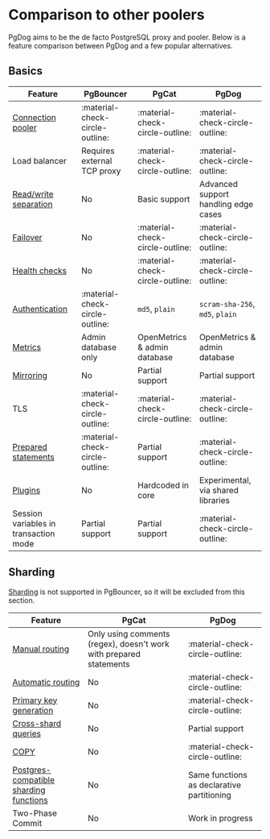 # Comparison to other poolers

PgDog aims to be the de facto PostgreSQL proxy and pooler. Below is a feature comparison between PgDog and a few popular alternatives.

## Basics

| Feature | PgBouncer | PgCat | PgDog |
|-|-|-|-|
| [Connection pooler](../features/transaction-mode.md) | :material-check-circle-outline: | :material-check-circle-outline: | :material-check-circle-outline: |
| Load balancer | Requires external TCP proxy | :material-check-circle-outline: | :material-check-circle-outline: |
| [Read/write separation](../features/load-balancer/index.md#reads-and-writes) | No | Basic support | Advanced support handling edge cases |
| [Failover](../features/load-balancer/healthchecks.md) | No | :material-check-circle-outline: | :material-check-circle-outline: |
| [Health checks](../features/load-balancer/healthchecks.md) | No | :material-check-circle-outline:  | :material-check-circle-outline: |
| [Authentication](../features/authentication.md) | :material-check-circle-outline: | `md5`, `plain` | `scram-sha-256`, `md5`, `plain` |
| [Metrics](../features/metrics.md) | Admin database only | OpenMetrics & admin database | OpenMetrics & admin database |
| [Mirroring](../features/mirroring.md) | No | Partial support | Partial support |
| TLS | :material-check-circle-outline: | :material-check-circle-outline: | :material-check-circle-outline: |
| [Prepared statements](../features/prepared-statements.md) | :material-check-circle-outline: | Partial support | :material-check-circle-outline: |
| [Plugins](../features/plugins/index.md) | No | Hardcoded in core | Experimental, via shared libraries |
| Session variables in transaction mode | Partial support | Partial support | :material-check-circle-outline: |

## Sharding

[Sharding](../features/sharding/index.md) is not supported in PgBouncer, so it will be excluded from this section.

| Feature | PgCat | PgDog |
|-|-|-|
| [Manual routing](../features/sharding/manual-routing.md) | Only using comments (regex), doesn't work with prepared statements | :material-check-circle-outline: |
| [Automatic routing](../features/sharding/query-routing.md) | No | :material-check-circle-outline: |
| [Primary key generation](../features/sharding/schema_management/primary_keys.md) | No | :material-check-circle-outline: |
| [Cross-shard queries](../features/sharding/cross-shard.md) | No | Partial support |
| [COPY](../features/sharding/copy.md) | No | :material-check-circle-outline: |
| [Postgres-compatible sharding functions](../features/sharding/sharding-functions.md) | No | Same functions as declarative partitioning |
| Two-Phase Commit  | No | Work in progress |
